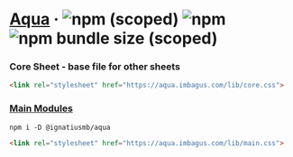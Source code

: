 # [Aqua](https://aqua.imbagus.com)&nbsp;&middot;&nbsp;![npm (scoped)](https://img.shields.io/npm/v/@ignatiusmb/aqua)&nbsp;![npm](https://img.shields.io/npm/dm/@ignatiusmb/aqua)&nbsp;![npm bundle size (scoped)](https://img.shields.io/bundlephobia/minzip/@ignatiusmb/aqua?label=minzip)

### Core Sheet - base file for other sheets
```html
<link rel="stylesheet" href="https://aqua.imbagus.com/lib/core.css">
```

### [Main Modules](https://aqua.imbagus.com/#code)
```
npm i -D @ignatiusmb/aqua
```
```html
<link rel="stylesheet" href="https://aqua.imbagus.com/lib/main.css">
```
